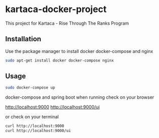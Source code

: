 # kartaca-docker-project
This project for Kartaca - Rise Through The Ranks Program

## Installation

Use the package manager to install docker docker-compose and nginx

```bash
sudo apt-get install docker docker-compose nginx
```
## Usage

```bash
sudo docker-compose up
```
docker-compose and spring boot when running check on your browser

[http://localhost:9000](http://localhost:9000) 
[http://localhost:9000/ui](http://localhost:9000/ui) 

or check on your terminal 
```bash
curl http://localhost:9000
curl http://localhost:9000/ui
```



